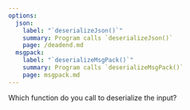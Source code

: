 ```yaml
---
options:
  json:
    label: "`deserializeJson()`"
    summary: Program calls `deserializeJson()`
    page: /deadend.md
  msgpack:
    label: "`deserializeMsgPack()`"
    summary: Program calls `deserializeMsgPack()`
    page: msgpack.md
---
```


Which function do you call to deserialize the input?